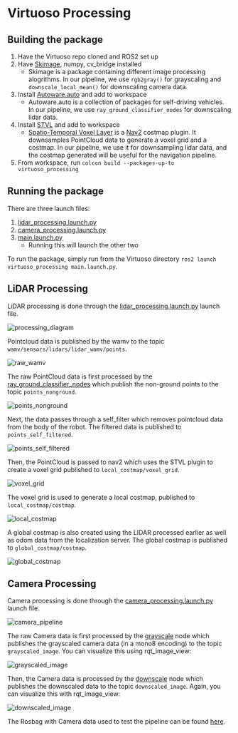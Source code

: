 # Virtuoso Processing

## Building the package

1. Have the Virtuoso repo cloned and ROS2 set up
2. Have [Skimage](https://scikit-image.org/docs/dev/install.html), numpy, cv_bridge installed
   - Skimage is a package containing different image processing alogrithms. In our pipeline, we use `rgb2gray()` for grayscaling and `downscale_local_mean()` for    downscaling camera data.
3. Install [Autoware.auto](https://autowarefoundation.gitlab.io/autoware.auto/AutowareAuto/installation-no-ade.html) and add to workspace
   - Autoware.auto is a collection of packages for self-driving vehicles. In our pipeline, we use `ray_ground_classifier_nodes` for downscaling lidar data.
4. Install [STVL](https://navigation.ros.org/tutorials/docs/navigation2_with_stvl.html) and add to workspace
   - [Spatio-Temporal Voxel Layer](https://github.com/SteveMacenski/spatio_temporal_voxel_layer) is a [Nav2](https://github.com/ros-planning/navigation2) costmap plugin. It downsamples PointCloud data to generate a voxel grid and a costmap. In our pipeline, we use it for downsampling lidar data, and the costmap         generated will be useful for the navigation pipeline.
5. From workspace, run `colcon build --packages-up-to virtuoso_processing`

## Running the package
There are three launch files:
1. [lidar_processing.launch.py](launch/lidar_processing.launch.py)
2. [camera_processing.launch.py](launch/camera_processing.launch.py)
3. <span>[main.launch.py](launch/main.launch.py)</span>
   - Running this will launch the other two

To run the package, simply run from the Virtuoso directory `ros2 launch virtuoso_processing main.launch.py`.

## LiDAR Processing
LiDAR processing is done through the [lidar_processing.launch.py](launch/lidar_processing.launch.py) launch file.

![processing_diagram](https://user-images.githubusercontent.com/59785089/151290168-cad0bafd-5d35-425c-b0ff-2a8ea4655b64.png)

Pointcloud data is published by the wamv to the topic `wamv/sensors/lidars/lidar_wamv/points`.

![raw_wamv](https://user-images.githubusercontent.com/59785089/151288813-222ff8cc-246b-4fbe-9512-c0a1371fd271.png)


The raw PointCloud data is first processed by the [ray_ground_classifier_nodes](https://autowarefoundation.gitlab.io/autoware.auto/AutowareAuto/ray-ground-classifier-nodes-design.html) which publish the non-ground points to the topic `points_nonground`.

![points_nonground](https://user-images.githubusercontent.com/59785089/151288846-e46892e1-b2e4-430a-8a31-af9cda552565.png)

Next, the data passes through a self_filter which removes pointcloud data from the body of the robot. The filtered data is published to `points_self_filtered`.

![points_self_filtered](https://user-images.githubusercontent.com/59785089/151288988-007b2380-a45f-4274-af76-ee866ce8e579.png)

Then, the PointCloud is passed to nav2 which uses the STVL plugin to create a voxel grid published to `local_costmap/voxel_grid`.

![voxel_grid](https://user-images.githubusercontent.com/59785089/151289127-035ee3fb-c746-4a1b-b702-e35fff195f86.png)

The voxel grid is used to generate a local costmap, published to `local_costmap/costmap`.

![local_costmap](https://user-images.githubusercontent.com/59785089/151289187-5a7f69e8-9790-4889-bada-f9a9331c9e94.png)

A global costmap is also created using the LIDAR processed earlier as well as odom data from the localization server. The global costmap is published to `global_costmap/costmap`.

![global_costmap](https://user-images.githubusercontent.com/59785089/151289292-ea8ddd43-1586-4462-bc2a-6417429f62ec.png)

## Camera Processing
Camera processing is done through the [camera_processing.launch.py](launch/camera_processing.launch.py) launch file.

![camera_pipeline](https://user-images.githubusercontent.com/59785089/145681124-95e74a68-2d8a-4194-b5a2-4f8fc6396d0c.png)

The raw Camera data is first processed by the [grayscale](virtuoso_processing/grayscale.py) node which publishes the grayscaled camera data (in a mono8 encoding) to the topic `grayscaled_image`. You can visualize this using rqt_image_view:

![grayscaled_image](https://user-images.githubusercontent.com/59785089/142947578-47bafa01-45ec-4d84-939b-36713a3d3e6f.png)

Then, the Camera data is processed by the [downscale](virtuoso_processing/downscale.py) node which publishes the downscaled data to the topic `downscaled_image`. Again, you can visualize this with rqt_image_view:

![downscaled_image](https://user-images.githubusercontent.com/59785089/142947626-a01bd3bf-7932-4168-a4fa-2f34ef29a5d1.png)

The Rosbag with Camera data used to test the pipeline can be found [here](https://drive.google.com/file/d/0B7x5e7bDeXqpeFhQd3FPdVdkTzQ/view?resourcekey=0-eNpU0y4ISgyqhlsBSOOJ8w).

